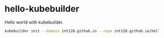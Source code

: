 # hello-kubebuilder

Hello world with kubebuilder.

```sh
kubebuilder init --domain int128.github.io --repo int128.github.io/hello-kubebuilder
```

